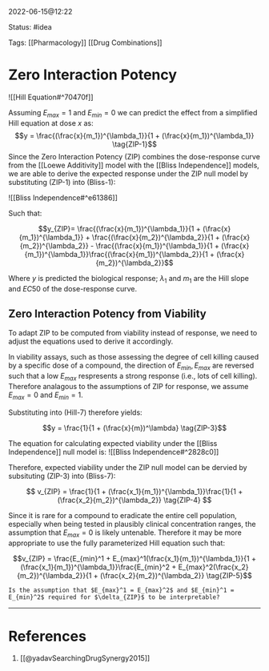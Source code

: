 2022-06-15@12:22

Status: #idea

Tags: [[Pharmacology]] [[Drug Combinations]]

# Zero Interaction Potency
![[Hill Equation#^70470f]]

Assuming $E_{max}=1$ and $E_{min}=0$ we can predict the effect from a simplified Hill equation at dose $x$ as:
$$y = \frac{(\frac{x}{m_1})^{\lambda_1}}{1 + (\frac{x}{m_1})^{\lambda_1}}  \tag{ZIP-1}$$ 
Since the Zero Interaction Potency (ZIP) combines the dose-response curve from the [[Loewe Additivity]] model with the [[Bliss Independence]] models, we are able to derive the expected response under the ZIP null model by substituting (ZIP-1) into (Bliss-1):

![[Bliss Independence#^e61386]]

Such that:

$$y_{ZIP}= \frac{(\frac{x}{m_1})^{\lambda_1}}{1 + (\frac{x}{m_1})^{\lambda_1}} + \frac{(\frac{x}{m_2})^{\lambda_2}}{1 + (\frac{x}{m_2})^{\lambda_2}} - \frac{(\frac{x}{m_1})^{\lambda_1}}{1 + (\frac{x}{m_1})^{\lambda_1}}\frac{(\frac{x}{m_1})^{\lambda_2}}{1 + (\frac{x}{m_2})^{\lambda_2}}$$

Where $y$ is predicted the biological response; $\lambda_1$ and $m_1$ are the Hill slope and $EC50$ of the dose-response curve.

## Zero Interaction Potency from Viability
To adapt ZIP to be computed from viability instead of response, we need to adjust the equations used to derive it accordingly.

In viability assays, such as those assessing the degree of cell killing caused by a specific dose of a compound, the direction of $E_{min}, E_{max}$ are reversed such that a low $E_{max}$ respresents a strong response (i.e., lots of cell killing). Therefore analagous to the assumptions of ZIP for response, we assume $E_{max}=0$ and $E_{min}=1$. 

Substituting into (Hill-7) therefore yields:

$$y = \frac{1}{1 + (\frac{x}{m})^\lambda} \tag{ZIP-3}$$

The equation for calculating expected viability under the [[Bliss Independence]] null model is:
![[Bliss Independence#^2828c0]]

Therefore, expected viability under the ZIP null model can be dervied by subsituting (ZIP-3) into (Bliss-7):

$$ v_{ZIP} = \frac{1}{1 + (\frac{x_1}{m_1})^{\lambda_1}}\frac{1}{1 + (\frac{x_2}{m_2})^{\lambda_2}} \tag{ZIP-4} $$

Since it is rare for a compound to eradicate the entire cell population, especially when being tested in plausibly clinical concentration ranges, the assumption that $E_{max} = 0$ is likely untenable. Therefore it may be more appropriate to use the fully parameterized Hill equation such that:

$$v_{ZIP} = \frac{E_{min}^1 + E_{max}^1(\frac{x_1}{m_1})^{\lambda_1}}{1 + (\frac{x_1}{m_1})^{\lambda_1}}\frac{E_{min}^2 + E_{max}^2(\frac{x_2}{m_2})^{\lambda_2}}{1 + (\frac{x_2}{m_2})^{\lambda_2}} \tag{ZIP-5}$$

```ad-question
Is the assumption that $E_{max}^1 = E_{max}^2$ and $E_{min}^1 = E_{min}^2$ required for $\delta_{ZIP}$ to be interpretable? 
```


---
# References
1. [[@yadavSearchingDrugSynergy2015]]